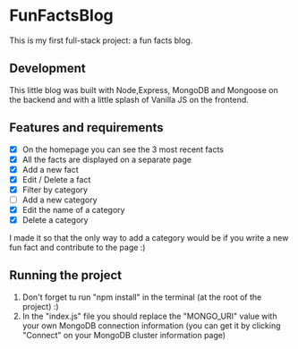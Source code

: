 # FunFactsBlog

This is my first full-stack project: a fun facts blog.

## Development

This little blog was built with Node,Express, MongoDB and Mongoose on the backend and with a little splash of Vanilla JS on the frontend.

## Features and requirements

- [x] On the homepage you can see the 3 most recent facts
- [x] All the facts are displayed on a separate page
- [x] Add a new fact
- [x] Edit / Delete a fact
- [x] Filter by category
- [ ] Add a new category
- [x] Edit the name of a category
- [x] Delete a category

I made it so that the only way to add a category would be if you write a new fun fact and contribute to the page :)

## Running the project

1. Don't forget tu run "npm install" in the terminal (at the root of the project) :)
2. In the "index.js" file you should replace the "MONGO_URI" value with your own MongoDB connection information (you can get it by clicking "Connect" on your MongoDB cluster information page)
